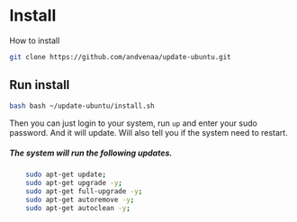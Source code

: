 # Install
How to install
```sh
git clone https://github.com/andvenaa/update-ubuntu.git
```

## Run install
```sh
bash bash ~/update-ubuntu/install.sh
```

Then you can just login to your system, run ```up``` and enter your sudo password. And it will update. Will also tell you if the system need to restart.

##### The system will run the following updates.
```sh
    sudo apt-get update;
    sudo apt-get upgrade -y;
    sudo apt-get full-upgrade -y;
    sudo apt-get autoremove -y;
    sudo apt-get autoclean -y;
```
